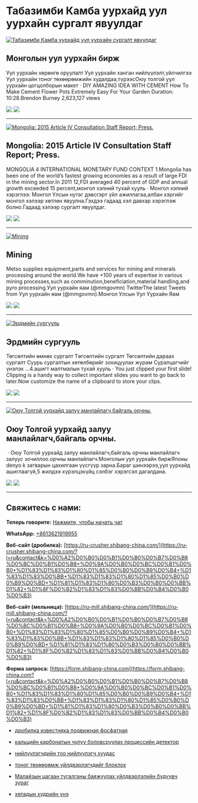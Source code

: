 # Табазимби Камба уурхайд уул уурхайн сургалт явуулдаг

<a href="https://swt.shibang-china.com/?l=ru&img&k=%D0%A2%D0%B0%D0%B1%D0%B0%D0%B7%D0%B8%D0%BC%D0%B1%D0%B8+%D0%9A%D0%B0%D0%BC%D0%B1%D0%B0+%D1%83%D1%83%D1%80%D1%85%D0%B0%D0%B9%D0%B4+%D1%83%D1%83%D0%BB+%D1%83%D1%83%D1%80%D1%85%D0%B0%D0%B9%D0%BD+%D1%81%D1%83%D1%80%D0%B3%D0%B0%D0%BB%D1%82+%D1%8F%D0%B2%D1%83%D1%83%D0%BB%D0%B4%D0%B0%D0%B3" target="_blank">![Табазимби Камба уурхайд уул уурхайн сургалт явуулдаг](http://static.shibang-china.com/all-800x300/598.jpg)</a>

## Монголын уул уурхайн бирж
Уул уурхайн хөрөнгө оруулалт Уул уурхайн ханган нийлүүлэлт,үйлчилгээ Уул уурхайн тоног төхөөрөмжийн худалдаа,түрээсОюу толгой уул уурхайн цогцолборын макет&nbsp;&#0183;&#32;DIY AMAZING IDEA WITH CEMENT How To Make Cement Flower Pots Extremely Easy For Your Garden Duration: 10:28.Brendon Burney 2,623,127 views


<a href="https://whatsapp.shibangsoft.com/WhatsApp.php" target="_blank" title="WhatsApp">![](http://static.shibang-china.com/icon/whatsapp.png)</a> <a href="https://swt.shibang-china.com/?l=ru&icon&k=%D0%A2%D0%B0%D0%B1%D0%B0%D0%B7%D0%B8%D0%BC%D0%B1%D0%B8+%D0%9A%D0%B0%D0%BC%D0%B1%D0%B0+%D1%83%D1%83%D1%80%D1%85%D0%B0%D0%B9%D0%B4+%D1%83%D1%83%D0%BB+%D1%83%D1%83%D1%80%D1%85%D0%B0%D0%B9%D0%BD+%D1%81%D1%83%D1%80%D0%B3%D0%B0%D0%BB%D1%82+%D1%8F%D0%B2%D1%83%D1%83%D0%BB%D0%B4%D0%B0%D0%B3" target="_blank">![](http://static.shibang-china.com/icon/chat-ru.png)</a>

---

<a href="https://swt.shibang-china.com/?l=ru&img&k=%D0%A2%D0%B0%D0%B1%D0%B0%D0%B7%D0%B8%D0%BC%D0%B1%D0%B8+%D0%9A%D0%B0%D0%BC%D0%B1%D0%B0+%D1%83%D1%83%D1%80%D1%85%D0%B0%D0%B9%D0%B4+%D1%83%D1%83%D0%BB+%D1%83%D1%83%D1%80%D1%85%D0%B0%D0%B9%D0%BD+%D1%81%D1%83%D1%80%D0%B3%D0%B0%D0%BB%D1%82+%D1%8F%D0%B2%D1%83%D1%83%D0%BB%D0%B4%D0%B0%D0%B3" target="_blank">![Mongolia: 2015 Article IV Consultation Staff Report; Press.](http://static.shibang-china.com/all-800x300/279.jpg)</a>

## Mongolia: 2015 Article IV Consultation Staff Report; Press.
MONGOLIA 4 INTERNATIONAL MONETARY FUND CONTEXT 1.Mongolia has been one of the world’s fastest growing economies as a result of large FDI in the mining sector.In 2011 12,FDI averaged 40 percent of GDP and annual growth exceeded 15 percent,монгол хэлний тухай хууль&nbsp;&#0183;&#32;Монгол хэлний хэрэглээ: Монгол Улсын нутаг дэвсгэрт үйл ажиллагаа,албан хэргийг монгол хэлээр хөтлөн явуулна.Гэхдээ гадаад хэл давхар хэрэглэж болно.Гадаад хэлээр сургалт явуулдаг.


<a href="https://whatsapp.shibangsoft.com/WhatsApp.php" target="_blank" title="WhatsApp">![](http://static.shibang-china.com/icon/whatsapp.png)</a> <a href="https://swt.shibang-china.com/?l=ru&icon&k=%D0%A2%D0%B0%D0%B1%D0%B0%D0%B7%D0%B8%D0%BC%D0%B1%D0%B8+%D0%9A%D0%B0%D0%BC%D0%B1%D0%B0+%D1%83%D1%83%D1%80%D1%85%D0%B0%D0%B9%D0%B4+%D1%83%D1%83%D0%BB+%D1%83%D1%83%D1%80%D1%85%D0%B0%D0%B9%D0%BD+%D1%81%D1%83%D1%80%D0%B3%D0%B0%D0%BB%D1%82+%D1%8F%D0%B2%D1%83%D1%83%D0%BB%D0%B4%D0%B0%D0%B3" target="_blank">![](http://static.shibang-china.com/icon/chat-ru.png)</a>

---

<a href="https://swt.shibang-china.com/?l=ru&img&k=%D0%A2%D0%B0%D0%B1%D0%B0%D0%B7%D0%B8%D0%BC%D0%B1%D0%B8+%D0%9A%D0%B0%D0%BC%D0%B1%D0%B0+%D1%83%D1%83%D1%80%D1%85%D0%B0%D0%B9%D0%B4+%D1%83%D1%83%D0%BB+%D1%83%D1%83%D1%80%D1%85%D0%B0%D0%B9%D0%BD+%D1%81%D1%83%D1%80%D0%B3%D0%B0%D0%BB%D1%82+%D1%8F%D0%B2%D1%83%D1%83%D0%BB%D0%B4%D0%B0%D0%B3" target="_blank">![Mining](http://static.shibang-china.com/all-800x300/802.jpg)</a>

## Mining
Metso supplies equipment,parts and services for mining and minerals processing around the world.We have +100 years of expertise in various mining processes,such as comminution,beneficiation,material handling,and pyro processing.Уул уурхайн яам (@mmgovmn) TwitterThe latest Tweets from Уул уурхайн яам (@mmgovmn).Монгол Улсын Уул Уурхайн Яам


<a href="https://whatsapp.shibangsoft.com/WhatsApp.php" target="_blank" title="WhatsApp">![](http://static.shibang-china.com/icon/whatsapp.png)</a> <a href="https://swt.shibang-china.com/?l=ru&icon&k=%D0%A2%D0%B0%D0%B1%D0%B0%D0%B7%D0%B8%D0%BC%D0%B1%D0%B8+%D0%9A%D0%B0%D0%BC%D0%B1%D0%B0+%D1%83%D1%83%D1%80%D1%85%D0%B0%D0%B9%D0%B4+%D1%83%D1%83%D0%BB+%D1%83%D1%83%D1%80%D1%85%D0%B0%D0%B9%D0%BD+%D1%81%D1%83%D1%80%D0%B3%D0%B0%D0%BB%D1%82+%D1%8F%D0%B2%D1%83%D1%83%D0%BB%D0%B4%D0%B0%D0%B3" target="_blank">![](http://static.shibang-china.com/icon/chat-ru.png)</a>

---

<a href="https://swt.shibang-china.com/?l=ru&img&k=%D0%A2%D0%B0%D0%B1%D0%B0%D0%B7%D0%B8%D0%BC%D0%B1%D0%B8+%D0%9A%D0%B0%D0%BC%D0%B1%D0%B0+%D1%83%D1%83%D1%80%D1%85%D0%B0%D0%B9%D0%B4+%D1%83%D1%83%D0%BB+%D1%83%D1%83%D1%80%D1%85%D0%B0%D0%B9%D0%BD+%D1%81%D1%83%D1%80%D0%B3%D0%B0%D0%BB%D1%82+%D1%8F%D0%B2%D1%83%D1%83%D0%BB%D0%B4%D0%B0%D0%B3" target="_blank">![Эрдмийн сургууль](http://static.shibang-china.com/all-800x300/1420.jpg)</a>

## Эрдмийн сургууль
Төгсөлтийн өмнөх сургалт Tөгсөлтийн сургалт Төгсөлтийн дараах сургалт Суурь сургалтын хөтөлбөрийг зохицуулах журам Суралцагчийг үнэлэх …4.ашигт малтмалын тухай хууль&nbsp;&#0183;&#32;You just clipped your first slide! Clipping is a handy way to collect important slides you want to go back to later.Now customize the name of a clipboard to store your clips.


<a href="https://whatsapp.shibangsoft.com/WhatsApp.php" target="_blank" title="WhatsApp">![](http://static.shibang-china.com/icon/whatsapp.png)</a> <a href="https://swt.shibang-china.com/?l=ru&icon&k=%D0%A2%D0%B0%D0%B1%D0%B0%D0%B7%D0%B8%D0%BC%D0%B1%D0%B8+%D0%9A%D0%B0%D0%BC%D0%B1%D0%B0+%D1%83%D1%83%D1%80%D1%85%D0%B0%D0%B9%D0%B4+%D1%83%D1%83%D0%BB+%D1%83%D1%83%D1%80%D1%85%D0%B0%D0%B9%D0%BD+%D1%81%D1%83%D1%80%D0%B3%D0%B0%D0%BB%D1%82+%D1%8F%D0%B2%D1%83%D1%83%D0%BB%D0%B4%D0%B0%D0%B3" target="_blank">![](http://static.shibang-china.com/icon/chat-ru.png)</a>

---

<a href="https://swt.shibang-china.com/?l=ru&img&k=%D0%A2%D0%B0%D0%B1%D0%B0%D0%B7%D0%B8%D0%BC%D0%B1%D0%B8+%D0%9A%D0%B0%D0%BC%D0%B1%D0%B0+%D1%83%D1%83%D1%80%D1%85%D0%B0%D0%B9%D0%B4+%D1%83%D1%83%D0%BB+%D1%83%D1%83%D1%80%D1%85%D0%B0%D0%B9%D0%BD+%D1%81%D1%83%D1%80%D0%B3%D0%B0%D0%BB%D1%82+%D1%8F%D0%B2%D1%83%D1%83%D0%BB%D0%B4%D0%B0%D0%B3" target="_blank">![Оюу Толгой уурхайд залуу манлайлагч,байгаль орчны.](http://static.shibang-china.com/all-800x300/401.jpg)</a>

## Оюу Толгой уурхайд залуу манлайлагч,байгаль орчны.
&nbsp;&#0183;&#32;Оюу Толгой уурхайд залуу манлайлагч,байгаль орчны манлайлагч залуус зочиллоо.орчны манлайлагч.Монголын уул уурхайн биржЯпоны denyo k загварын цахилгаан үүсгүүр зарна.Бараг шинээрээ,уул уурхайд ашиглаагүй,5 жилдээ хүрэлцэхүйц сэлбэг хэрэгсэл дагалдана.


<a href="https://whatsapp.shibangsoft.com/WhatsApp.php" target="_blank" title="WhatsApp">![](http://static.shibang-china.com/icon/whatsapp.png)</a> <a href="https://swt.shibang-china.com/?l=ru&icon&k=%D0%A2%D0%B0%D0%B1%D0%B0%D0%B7%D0%B8%D0%BC%D0%B1%D0%B8+%D0%9A%D0%B0%D0%BC%D0%B1%D0%B0+%D1%83%D1%83%D1%80%D1%85%D0%B0%D0%B9%D0%B4+%D1%83%D1%83%D0%BB+%D1%83%D1%83%D1%80%D1%85%D0%B0%D0%B9%D0%BD+%D1%81%D1%83%D1%80%D0%B3%D0%B0%D0%BB%D1%82+%D1%8F%D0%B2%D1%83%D1%83%D0%BB%D0%B4%D0%B0%D0%B3" target="_blank">![](http://static.shibang-china.com/icon/chat-ru.png)</a>

---
## Свяжитесь с нами:

**Теперь говорите:** [Нажмите, чтобы начать чат](https://swt.shibang-china.com?l=ru&contact&k=%D0%A2%D0%B0%D0%B1%D0%B0%D0%B7%D0%B8%D0%BC%D0%B1%D0%B8+%D0%9A%D0%B0%D0%BC%D0%B1%D0%B0+%D1%83%D1%83%D1%80%D1%85%D0%B0%D0%B9%D0%B4+%D1%83%D1%83%D0%BB+%D1%83%D1%83%D1%80%D1%85%D0%B0%D0%B9%D0%BD+%D1%81%D1%83%D1%80%D0%B3%D0%B0%D0%BB%D1%82+%D1%8F%D0%B2%D1%83%D1%83%D0%BB%D0%B4%D0%B0%D0%B3)

**WhatsApp:**  [+8613621919955](https://whatsapp.shibangsoft.com/WhatsApp.php)

**Веб-сайт (дробилка):** [https://ru-crusher.shibang-china.com/](https://ru-crusher.shibang-china.com/?l=ru&contact&k=%D0%A2%D0%B0%D0%B1%D0%B0%D0%B7%D0%B8%D0%BC%D0%B1%D0%B8+%D0%9A%D0%B0%D0%BC%D0%B1%D0%B0+%D1%83%D1%83%D1%80%D1%85%D0%B0%D0%B9%D0%B4+%D1%83%D1%83%D0%BB+%D1%83%D1%83%D1%80%D1%85%D0%B0%D0%B9%D0%BD+%D1%81%D1%83%D1%80%D0%B3%D0%B0%D0%BB%D1%82+%D1%8F%D0%B2%D1%83%D1%83%D0%BB%D0%B4%D0%B0%D0%B3)

**Веб-сайт (мельница):** [https://ru-mill.shibang-china.com/](https://ru-mill.shibang-china.com/?l=ru&contact&k=%D0%A2%D0%B0%D0%B1%D0%B0%D0%B7%D0%B8%D0%BC%D0%B1%D0%B8+%D0%9A%D0%B0%D0%BC%D0%B1%D0%B0+%D1%83%D1%83%D1%80%D1%85%D0%B0%D0%B9%D0%B4+%D1%83%D1%83%D0%BB+%D1%83%D1%83%D1%80%D1%85%D0%B0%D0%B9%D0%BD+%D1%81%D1%83%D1%80%D0%B3%D0%B0%D0%BB%D1%82+%D1%8F%D0%B2%D1%83%D1%83%D0%BB%D0%B4%D0%B0%D0%B3)

**Форма запроса:** [https://form.shibang-china.com](https://form.shibang-china.com?l=ru&contact&k=%D0%A2%D0%B0%D0%B1%D0%B0%D0%B7%D0%B8%D0%BC%D0%B1%D0%B8+%D0%9A%D0%B0%D0%BC%D0%B1%D0%B0+%D1%83%D1%83%D1%80%D1%85%D0%B0%D0%B9%D0%B4+%D1%83%D1%83%D0%BB+%D1%83%D1%83%D1%80%D1%85%D0%B0%D0%B9%D0%BD+%D1%81%D1%83%D1%80%D0%B3%D0%B0%D0%BB%D1%82+%D1%8F%D0%B2%D1%83%D1%83%D0%BB%D0%B4%D0%B0%D0%B3)

* [дробилка известняка подвижная фосфатная](../126/%D0%B4%D1%80%D0%BE%D0%B1%D0%B8%D0%BB%D0%BA%D0%B0%20%D0%B8%D0%B7%D0%B2%D0%B5%D1%81%D1%82%D0%BD%D1%8F%D0%BA%D0%B0%20%D0%BF%D0%BE%D0%B4%D0%B2%D0%B8%D0%B6%D0%BD%D0%B0%D1%8F%20%D1%84%D0%BE%D1%81%D1%84%D0%B0%D1%82%D0%BD%D0%B0%D1%8F.md)

* [кальцийн карбонатын чулуу боловсруулах процессийн детектор](../130/%D0%BA%D0%B0%D0%BB%D1%8C%D1%86%D0%B8%D0%B9%D0%BD%20%D0%BA%D0%B0%D1%80%D0%B1%D0%BE%D0%BD%D0%B0%D1%82%D1%8B%D0%BD%20%D1%87%D1%83%D0%BB%D1%83%D1%83%20%D0%B1%D0%BE%D0%BB%D0%BE%D0%B2%D1%81%D1%80%D1%83%D1%83%D0%BB%D0%B0%D1%85%20%D0%BF%D1%80%D0%BE%D1%86%D0%B5%D1%81%D1%81%D0%B8%D0%B9%D0%BD%20%D0%B4%D0%B5%D1%82%D0%B5%D0%BA%D1%82%D0%BE%D1%80.md)

* [нийлүүлэгчдийн тоо нийлүүлэгч хуудас](../126/%D0%BD%D0%B8%D0%B9%D0%BB%D2%AF%D2%AF%D0%BB%D1%8D%D0%B3%D1%87%D0%B4%D0%B8%D0%B9%D0%BD%20%D1%82%D0%BE%D0%BE%20%D0%BD%D0%B8%D0%B9%D0%BB%D2%AF%D2%AF%D0%BB%D1%8D%D0%B3%D1%87%20%D1%85%D1%83%D1%83%D0%B4%D0%B0%D1%81.md)

* [тоног төхөөрөмж үйлдвэрлэгчдийг блоклох](../130/%D1%82%D0%BE%D0%BD%D0%BE%D0%B3%20%D1%82%D3%A9%D1%85%D3%A9%D3%A9%D1%80%D3%A9%D0%BC%D0%B6%20%D2%AF%D0%B9%D0%BB%D0%B4%D0%B2%D1%8D%D1%80%D0%BB%D1%8D%D0%B3%D1%87%D0%B4%D0%B8%D0%B9%D0%B3%20%D0%B1%D0%BB%D0%BE%D0%BA%D0%BB%D0%BE%D1%85.md)

* [Малайзын цагаан тугалганы баяжуулах үйлдвэрлэлийн бүдүүвч зураг](../128/%D0%9C%D0%B0%D0%BB%D0%B0%D0%B9%D0%B7%D1%8B%D0%BD%20%D1%86%D0%B0%D0%B3%D0%B0%D0%B0%D0%BD%20%D1%82%D1%83%D0%B3%D0%B0%D0%BB%D0%B3%D0%B0%D0%BD%D1%8B%20%D0%B1%D0%B0%D1%8F%D0%B6%D1%83%D1%83%D0%BB%D0%B0%D1%85%20%D2%AF%D0%B9%D0%BB%D0%B4%D0%B2%D1%8D%D1%80%D0%BB%D1%8D%D0%BB%D0%B8%D0%B9%D0%BD%20%D0%B1%D2%AF%D0%B4%D2%AF%D2%AF%D0%B2%D1%87%20%D0%B7%D1%83%D1%80%D0%B0%D0%B3.md)

* [хятадын хүдрийн үнэ](../129/%D1%85%D1%8F%D1%82%D0%B0%D0%B4%D1%8B%D0%BD%20%D1%85%D2%AF%D0%B4%D1%80%D0%B8%D0%B9%D0%BD%20%D2%AF%D0%BD%D1%8D.md)